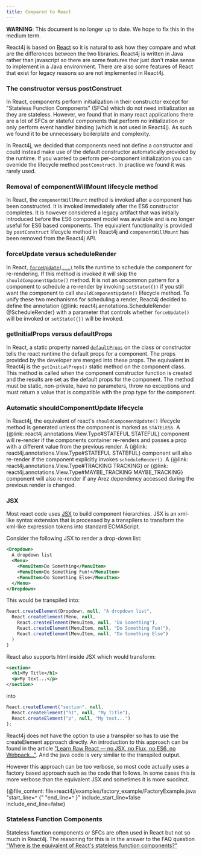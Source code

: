 ```yaml
---
title: Compared to React
---
```


**WARNING**: This document is no longer up to date. We hope to fix this in the medium term.

React4j is based on [React](https://reactjs.org) so it is natural to ask how they compare and
what are the differences between the two libraries. React4j is written in Java rather than
javascript so there are some features thar just don't make sense to implement in a Java
environment. There are also some features of React that exist for legacy reasons so are not
implemented in React4j.

### The constructor versus postConstruct

In React, components perform initialization in their constructor except for "Stateless Function Components" (SFCs)
which do not need initialization as they are stateless. However, we found that in many react applications there are
a lot of SFCs or stateful components that perform no initialization or only perform event handler binding (which
is not used in React4j). As such we found it to be unnecessary boilerplate and complexity.

In React4j, we decided that components need not define a constructor and could instead make use of the default
constructor automatically provided by the runtime. If you wanted to perform per-component initialization you can
override the lifecycle method `postConstruct`. In practice we found it was rarely used.

### Removal of componentWillMount lifecycle method

In React, the `componentWillMount` method is invoked after a component has been constructed. It is invoked
immediately after the ES6 constructor completes. It is however considered a legacy artifact that was initially
introduced before the ES6 component model was available and is no longer useful for ES6 based components.
The equivalent functionality is provided by `postConstruct` lifecycle method in React4j and `componentWillMount`
has been removed from the React4j API.

### forceUpdate versus scheduleRender

In React, [`forceUpdate(...)`](https://reactjs.org/docs/react-component.html#forceupdate) tells the runtime
to schedule the component for re-rendering. If this method is invoked it will skip the `shouldComponentUpdate()`
method. It is not an uncommon pattern for a component to schedule a re-render by invoking `setState({})` if you
still want the component to call `shouldComponentUpdate()` lifecycle method. To unify these two mechanisms for
scheduling a render, React4j decided to define the annotation
{@link: react4j.annotations.ScheduleRender @ScheduleRender} with a parameter that controls whether
`forceUpdate()` will be invoked or `setState({})` will be invoked.

### getInitialProps versus defaultProps

In React, a static property named [`defaultProps`](https://reactjs.org/docs/react-component.html#defaultprops) on the
class or constructor tells the react runtime the default props for a component. The props provided by the developer
are merged into these props. The equivalent in React4j is the `getInitialProps()` static method on the component
class. This method is called when the component constructor function is created and the results are set as the default
props for the component. The method must be static, non-private, have no parameters, throw no exceptions and must
return a value that is compatible with the prop type for the component.

### Automatic shouldComponentUpdate lifecycle

In React4j, the equivalent of react's `shouldComponentUpdate()` lifecycle method is generated unless the component
is marked as `STATELESS`. A {@link: react4j.annotations.View.Type#STATEFUL STATEFUL} component will
re-render if the components container re-renders and passes a prop with a different value from the previous render.
A {@link: react4j.annotations.View.Type#STATEFUL STATEFUL} component will also re-render if the component
explicitly invokes `scheduleRender()`. A {@link: react4j.annotations.View.Type#TRACKING TRACKING} or
{@link: react4j.annotations.View.Type#MAYBE_TRACKING MAYBE_TRACKING} component will also re-render if
any Arez dependency accessed during the previous render is changed.

### JSX

Most react code uses [JSX](https://facebook.github.io/jsx/) to build component hierarchies. JSX is an xml-like
syntax extension that is processed by a transpilers to transform the xml-like expression tokens into standard
ECMAScript.

Consider the following JSX to render a drop-down list:

```xml
<Dropdown>
  A dropdown list
  <Menu>
    <MenuItem>Do Something</MenuItem>
    <MenuItem>Do Something Fun!</MenuItem>
    <MenuItem>Do Something Else</MenuItem>
  </Menu>
</Dropdown>
```

This would be transpiled into:

```javascript
React.createElement(Dropdown, null, "A dropdown list",
  React.createElement(Menu, null,
    React.createElement(MenuItem, null, "Do Something"),
    React.createElement(MenuItem, null, "Do Something Fun!"),
    React.createElement(MenuItem, null, "Do Something Else")
  )
)
```

React also supports html inside JSX which would transform:

```xml
<section>
  <h1>My Title</h1>
  <p>My text...</p>
</section>
```

into

```javascript
React.createElement("section", null,
  React.createElement("h1", null, "My Title"),
  React.createElement("p", null, "My text...")
);
```

React4j does not have the option to use a transpiler so has to use the createElement approach directly. An
introduction to this approach can be found in the article
["Learn Raw React — no JSX, no Flux, no ES6, no Webpack..."](http://jamesknelson.com/learn-raw-react-no-jsx-flux-es6-webpack/).
And the java code is very similar to the transpiled output.

However this approach can be too verbose, so most code actually uses a factory based approach such as the code
that follows. In some cases this is more verbose than the equivalent JSX and sometimes it is more succinct.

{@file_content: file=react4j/examples/factory_example/FactoryExample.java "start_line=^  {" "end_line=^  }" include_start_line=false include_end_line=false}

### Stateless Function Components

Stateless function components or SFCs are often used in React but not so much in React4j. The reasoning for this is
in the answer to the FAQ question ["Where is the equivalent of React's stateless function components?"](faq.html#where-is-the-equivalent-of-reacts-stateless-function-components)
